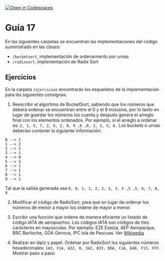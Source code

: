 [![Open in Codespaces](https://classroom.github.com/assets/launch-codespace-7f7980b617ed060a017424585567c406b6ee15c891e84e1186181d67ecf80aa0.svg)](https://classroom.github.com/open-in-codespaces?assignment_repo_id=11289641)
# Guía 17

En las siguientes carpetas se encuentran las implementaciones del código suministrado en las clases:

- `/bucketsort`, implementación de ordenamiento por urnas
- `/radixsort`, implementación de Radix Sort

## Ejercicios

En la carpeta `/ejercicios` encontrarás los esqueletos de la implementación para las siguientes consignas.

1. Reescribir el algortimo de BucketSort, sabiendo que los números que deberá ordenar se encuentran entre el 0 y el 9 inclusive, por lo tanto en lugar de guardar los números los cuenta y después genera el arreglo final con los elementos ordenados. Por ejemplo, si el arreglo a ordenar es: ```2, 1, 5, 7, 2, 5, 2, 8, 9 ,0 ,0, 1, 3, 5, 6.``` Los buckets o urnas deberían contener la siguiente información:

```
0 --> 2
1 --> 2
2 --> 3
3 --> 1
4 --> 0
5 --> 3
6 --> 1
7 --> 1
8 --> 1
9 --> 1
```

Tal que la salida generada sea ```0, 0, 1, 1, 2, 2, 2, 3, 5 ,5 ,5, 6, 7, 8, 9```

2. Modificar el código de RadixSort, para que en lugar de ordenar los números de menor a mayor los ordene de mayor a menor.
   
3. Escribir una función que ordene de manera eficiente un listado de código IATA de aeropuertos. Los códigos IATA son códigos de tres carácteres en mayúsculas. Por ejemplo: EZE Ezeiza, AEP Aeroparque, BRC Bariloche, GOA Genova, IPC Isla de Pascuas. Ver [Wikipedia][def]

[def]: https://es.wikipedia.org/wiki/Anexo:Aeropuertos_seg%C3%BAn_el_c%C3%B3digo_IATA

4. Realizar en lápiz y papel. Ordenar por RadixSort los siguientes números hexadecimales: ```143, F1A, A32, 0, 342, B33, DDA, C1A, E4D, F13, FFF```. Mostrar paso a paso
 